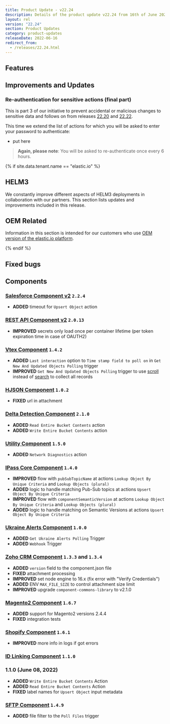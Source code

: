 ```yaml
---
title: Product Update - v22.24
description: Details of the product update v22.24 from 16th of June 2022.
layout: rel
version: "22.24"
section: Product Updates
category: product-updates
releaseDate: 2022-06-16
redirect_from:
  - /releases/22.24.html
---
```



## Features

## Improvements and Updates




### Re-authentication for sensitive actions (final part)

This is part 3 of our initiative to prevent accidental or malicious changes to
sensitive data and follows on from releases
[22.20](/releases/22/20#re-authentication-for-sensitive-actions) and [22.22](link-here).

This time we extend the list of actions for which you will be asked to enter your
password to authenticate:

* put here

> **Again, please note**: You will be asked to re-authenticate once every 6 hours.


{% if site.data.tenant.name == "elastic.io" %}

## HELM3

We constantly improve different aspects of HELM3 deployments in collaboration
with our partners. This section lists updates and improvements included in this release.




## OEM Related

Information in this section is intended for our customers who use
[OEM version of the elastic.io platform](https://www.elastic.io/saas-embedded-integration/).




{% endif %}

## Fixed bugs



## Components

### [Salesforce Component v2](/components/salesforce/) `2.2.4`

*   **ADDED** timeout for `Upsert Object` action

### [REST API Component v2](/components/rest-api/) `2.0.13`

*   **IMPROVED** secrets only load once per container lifetime (per token expiration time in case of OAUTH2)

### [Vtex Component](/components/vtex/) `1.4.2`

*   **ADDED** `Last interaction` option to `Time stamp field to poll on` in `Get New And Updated Objects Polling` trigger
*   **IMPROVED** `Get New And Updated Objects Polling` trigger to use [scroll](https://developers.vtex.com/vtex-rest-api/reference/scroll) instead of [search](https://developers.vtex.com/vtex-rest-api/reference/search) to collect all records

### [HJSON Component](/components/hjson/) `1.0.2`

* **FIXED** url in attachment

### [Delta Detection Component](/components/delta-detection/) `2.1.0`

*   **ADDED** `Read Entire Bucket Contents` action
*   **ADDED** `Write Entire Bucket Contents` action

### [Utility Component](/components/utility/) `1.5.0`

*   **ADDED** `Network Diagnostics` action

### [IPass Core Component](/components/ipaas-core/) `1.4.0`

*   **IMPROVED** flow with `pubSubTopicName` at actions `Lookup Object By Unique Criteria` and `Lookup Objects (plural)`
*   **ADDED** logic to handle matching Pub-Sub topics at actions `Upsert Object By Unique Criteria`
*   **IMPROVED** flow with `componentSemanticVersion` at actions `Lookup Object By Unique Criteria` and `Lookup Objects (plural)`
*   **ADDED** logic to handle matching on Semantic Versions at actions `Upsert Object By Unique Criteria`

### [Ukraine Alerts Component](/components/ukraine-alerts/) `1.0.0`

*   **ADDED** `Get Ukraine Alerts Polling` Trigger
*   **ADDED** `Webhook` Trigger

###  [Zoho CRM Component](/components/zoho-crm/) `1.3.3` and `1.3.4`

*  **ADDED** `version` field to the component.json file
*  **FIXED** attachment processing
*  **IMPROVED** set node engine to 16.x (fix error with "Verify Credentials")
*  **ADDED** ENV `MAX_FILE_SIZE` to control attachment size limit
*  **IMPROVED** upgrade `component-commons-library` to v2.1.0


###  [Magento2 Component](/components/magento2/) `1.6.7`

*  **ADDED** support for Magento2 versions 2.4.4
*  **FIXED** integration tests

###  [Shopify Component](/components/shopify-admin/) `1.6.1`

*  **IMPROVED** more info in logs if got errors

###  [ID Linking Component](/components/id-linking/) `1.1.0`

### 1.1.0 (June 08, 2022)

*  **ADDED** `Write Entire Bucket Contents` Action
*  **ADDED** `Read Entire Bucket Contents` Action
*  **FIXED** label names for `Upsert Object` input metadata

###  [SFTP Component](/components/sftp/) `1.4.9`

*  **ADDED** file filter to the `Poll Files` trigger
